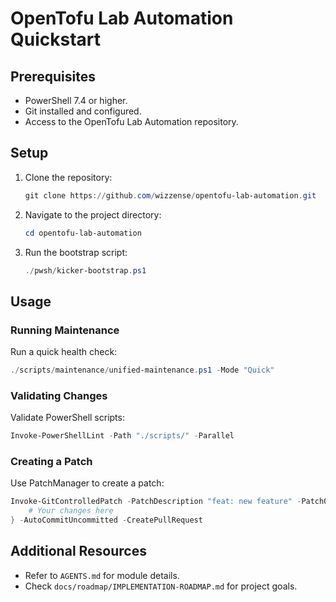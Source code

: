 # OpenTofu Lab Automation Quickstart

## Prerequisites
- PowerShell 7.4 or higher.
- Git installed and configured.
- Access to the OpenTofu Lab Automation repository.

## Setup
1. Clone the repository:
   ```powershell
   git clone https://github.com/wizzense/opentofu-lab-automation.git
   ```

2. Navigate to the project directory:
   ```powershell
   cd opentofu-lab-automation
   ```

3. Run the bootstrap script:
   ```powershell
   ./pwsh/kicker-bootstrap.ps1
   ```

## Usage
### Running Maintenance
Run a quick health check:
```powershell
./scripts/maintenance/unified-maintenance.ps1 -Mode "Quick"
```

### Validating Changes
Validate PowerShell scripts:
```powershell
Invoke-PowerShellLint -Path "./scripts/" -Parallel
```

### Creating a Patch
Use PatchManager to create a patch:
```powershell
Invoke-GitControlledPatch -PatchDescription "feat: new feature" -PatchOperation {
    # Your changes here
} -AutoCommitUncommitted -CreatePullRequest
```

## Additional Resources
- Refer to `AGENTS.md` for module details.
- Check `docs/roadmap/IMPLEMENTATION-ROADMAP.md` for project goals.
